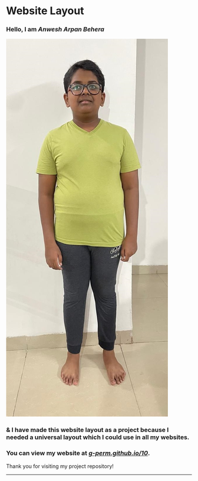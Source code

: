 # Website Layout

### Hello, I am **_Anwesh Arpan Behera_**

![image](https://github.com/About-Computers/About-Computers.github.io/blob/main/a.jpg)

### & I have made this website layout as a project because I needed a universal layout which I could use in all my websites.

### You can view my website at **_[g-perm.github.io/10](https://g-perm.github.io/10)_**.

Thank you for visiting my project repository!

---
